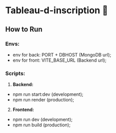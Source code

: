 # Tableau-d-inscription 🚀

## How to Run

### Envs:

- env for back: PORT + DBHOST (MongoDB url);
- env for front: VITE_BASE_URL (Backend url);

### Scripts:

1. **Backend:**

- npm run start:dev (development);
- npm run render (production);

2. **Frontend:**

- npm run dev (development);
- npm run build (production);
